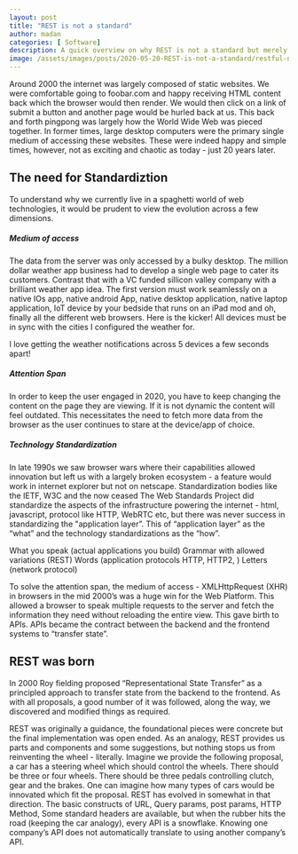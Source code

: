 ```yaml
---
layout: post
title: "REST is not a standard"
author: madan
categories: [ Software]
description: A quick overview on why REST is not a standard but merely an architectural style that most of us use but do not understand.
image: /assets/images/posts/2020-05-20-REST-is-not-a-standard/restful-not-a-standard.png
---
```


Around 2000 the internet was largely composed of static websites. We were comfortable going to foobar.com and happy receiving HTML content back which the browser would then render. We would then click on a link of submit a button and another page would be hurled back at us. This back and forth pingpong was largely how the World Wide Web was pieced together.  In former times, large desktop computers were the primary single medium of accessing these websites. These were indeed happy and simple times, however, not as exciting and chaotic as today - just 20 years later.


## The need for Standardiztion

To understand why we currently live in a spaghetti world of web technologies, it would be prudent to view the evolution across a few dimensions.

<!--excerpt_separator-->

##### Medium of access

The data from the server was only accessed by a bulky desktop. The million dollar weather app business had to develop a single web page to cater its customers. Contrast that with a VC funded sillicon valley company with a brilliant weather app idea. The first version must work seamlessly on a native IOs app, native android App, native desktop application, native laptop application, IoT device by your bedside that runs on an iPad mod and oh, finally all the different web browsers. Here is the kicker! All devices must be in sync with the cities I configured the weather for. 

I love getting the weather notifications across 5 devices a few seconds apart!

##### Attention Span

In order to keep the user engaged in 2020, you have to keep changing the content on the page they are viewing. If it is not dynamic the content will feel outdated. This necessitates the need to fetch more data from the browser as the user continues to stare at the device/app of choice. 

##### Technology Standardization 

In late 1990s we saw browser wars where their capabilities allowed innovation but left us with a largely broken ecosystem - a feature would work in internet explorer but not on netscape. Standardization bodies like the IETF, W3C and the now ceased The Web Standards Project did standardize the aspects of the infrastructure powering the internet - html, javascript, protocol like HTTP, WebRTC etc, but there was never success in standardizing the "application layer”. This of “application layer” as the “what” and the technology standardizations as the “how”.

What you speak (actual applications you build)
Grammar with allowed variations (REST)
Words (application protocols HTTP, HTTP2, )
Letters (network protocol)


To solve the attention span, the medium of access -  XMLHttpRequest (XHR) in browsers in the mid 2000’s was a huge win for the Web Platform. This allowed a browser to speak multiple requests to the server and fetch the information they need without reloading the entire view. This gave birth to APIs.  APIs became the contract between the backend and the frontend systems to “transfer state”.  

## REST was born

In 2000 Roy fielding proposed “Representational State Transfer” as a principled approach to transfer state from the backend to the frontend. As with all proposals, a good number of it was followed, along the way, we discovered and modified things as required. 

REST was originally a guidance, the foundational pieces were concrete but the final implementation was open ended. As an analogy, REST provides us parts and components and some suggestions, but nothing stops us from reinventing the wheel - literally. Imagine we provide the following proposal, a car has a steering wheel which should control the wheels. There should be three or four wheels. There should be three pedals controlling clutch, gear and the brakes. One can imagine how many types of cars would be innovated which fit the proposal. REST has evolved in somewhat in that direction. The basic constructs of URL, Query params, post params, HTTP Method, Some standard headers are available, but when the rubber hits the road (keeping the car analogy), every API is a snowflake. Knowing one company’s API does not automatically translate to using another company’s API. 